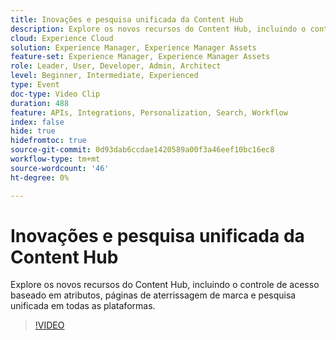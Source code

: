 ```yaml
---
title: Inovações e pesquisa unificada da Content Hub
description: Explore os novos recursos do Content Hub, incluindo o controle de acesso baseado em atributos, páginas de aterrissagem de marca e pesquisa unificada em todas as plataformas.
cloud: Experience Cloud
solution: Experience Manager, Experience Manager Assets
feature-set: Experience Manager, Experience Manager Assets
role: Leader, User, Developer, Admin, Architect
level: Beginner, Intermediate, Experienced
type: Event
doc-type: Video Clip
duration: 488
feature: APIs, Integrations, Personalization, Search, Workflow
index: false
hide: true
hidefromtoc: true
source-git-commit: 0d93dab6ccdae1420589a00f3a46eef10bc16ec8
workflow-type: tm+mt
source-wordcount: '46'
ht-degree: 0%

---
```



# Inovações e pesquisa unificada da Content Hub

Explore os novos recursos do Content Hub, incluindo o controle de acesso baseado em atributos, páginas de aterrissagem de marca e pesquisa unificada em todas as plataformas.

>[!VIDEO](https://video.tv.adobe.com/v/3461815/?learn=on&enablevpops&captions=por_br)
